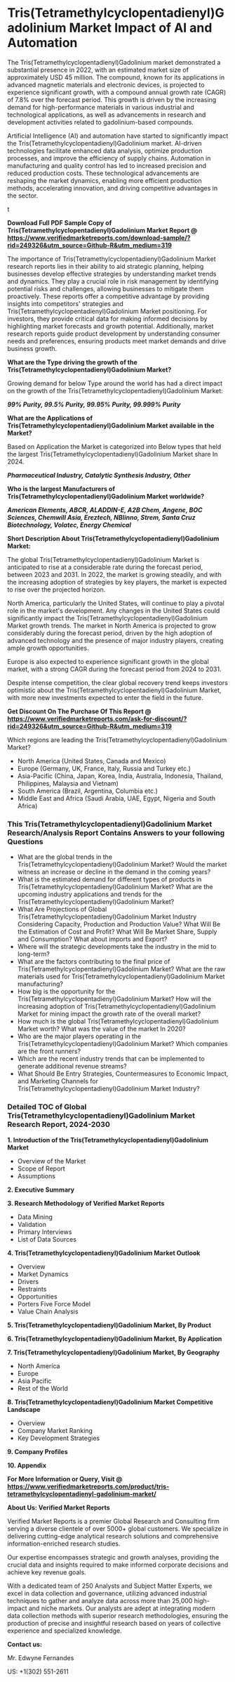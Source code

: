 <meta name="title" content="Global Tris(Tetramethylcyclopentadienyl)Gadolinium Market Impact of AI and Automation"><meta name="description" content="The Tris(Tetramethylcyclopentadienyl)Gadolinium market demonstrated a substantial presence in 2022, with an estimated market size of approximately USD 45 million. The "><meta name="title" content="Tris(Tetramethylcyclopentadienyl)Gadolinium Market Size, Share, Scope, Trends, Growth, Opportunities, Analysis, Forecast"><h1>Tris(Tetramethylcyclopentadienyl)Gadolinium Market Impact of AI and Automation</h1><p>The Tris(Tetramethylcyclopentadienyl)Gadolinium market demonstrated a substantial presence in 2022, with an estimated market size of approximately USD 45 million. The compound, known for its applications in advanced magnetic materials and electronic devices, is projected to experience significant growth, with a compound annual growth rate (CAGR) of 7.8% over the forecast period. This growth is driven by the increasing demand for high-performance materials in various industrial and technological applications, as well as advancements in research and development activities related to gadolinium-based compounds.</p><p>Artificial Intelligence (AI) and automation have started to significantly impact the Tris(Tetramethylcyclopentadienyl)Gadolinium market. AI-driven technologies facilitate enhanced data analysis, optimize production processes, and improve the efficiency of supply chains. Automation in manufacturing and quality control has led to increased precision and reduced production costs. These technological advancements are reshaping the market dynamics, enabling more efficient production methods, accelerating innovation, and driving competitive advantages in the sector.</p>t</p><p id="" class=""><strong>Download Full PDF Sample Copy of Tris(Tetramethylcyclopentadienyl)Gadolinium Market Report @ <a href="https://www.verifiedmarketreports.com/download-sample/?rid=249326&utm_source=Github-R&utm_medium=319" target="_blank">https://www.verifiedmarketreports.com/download-sample/?rid=249326&utm_source=Github-R&utm_medium=319</a></strong></p><p>The importance of&nbsp;Tris(Tetramethylcyclopentadienyl)Gadolinium Market research reports lies in their ability to aid strategic planning, helping businesses develop effective strategies by understanding market trends and dynamics. They play a crucial role in risk management by identifying potential risks and challenges, allowing businesses to mitigate them proactively. These reports offer a competitive advantage by providing insights into competitors' strategies and Tris(Tetramethylcyclopentadienyl)Gadolinium Market positioning. For investors, they provide critical data for making informed decisions by highlighting market forecasts and growth potential. Additionally, market research reports guide product development by understanding consumer needs and preferences, ensuring products meet market demands and drive business growth.</p><p><strong>What are the&nbsp;Type driving the growth of the Tris(Tetramethylcyclopentadienyl)Gadolinium Market?</strong></p><p id="" class="">Growing demand for below Type around the world has had a direct impact on the growth of the Tris(Tetramethylcyclopentadienyl)Gadolinium Market:</p><em><strong>99% Purity, 99.5% Purity, 99.95% Purity, 99.999% Purity</strong></em></p><strong>What are the&nbsp;Applications&nbsp;of Tris(Tetramethylcyclopentadienyl)Gadolinium Market available in the Market?</strong></p><p id="" class="">Based on Application the Market is categorized into Below types that held the largest Tris(Tetramethylcyclopentadienyl)Gadolinium Market share In 2024.</p><em><strong>Pharmaceutical Industry, Catalytic Synthesis Industry, Other</strong></em></p><strong>Who is the largest Manufacturers of Tris(Tetramethylcyclopentadienyl)Gadolinium Market worldwide?</strong></p><p><em><strong>American Elements, ABCR, ALADDIN-E, A2B Chem, Angene, BOC Sciences, Chemwill Asia, Ereztech, NBIinno, Strem, Santa Cruz Biotechnology, Volatec, Energy Chemical</strong></em></p><p id="" class=""><strong>Short Description About Tris(Tetramethylcyclopentadienyl)Gadolinium Market:</strong></p><p>The global Tris(Tetramethylcyclopentadienyl)Gadolinium Market is anticipated to rise at a considerable rate during the forecast period, between 2023 and 2031. In 2022, the market is growing steadily, and with the increasing adoption of strategies by key players, the market is expected to rise over the projected horizon.</p><p>North America, particularly the United States, will continue to play a pivotal role in the market's development. Any changes in the United States could significantly impact the Tris(Tetramethylcyclopentadienyl)Gadolinium Market growth trends. The market in North America is projected to grow considerably during the forecast period, driven by the high adoption of advanced technology and the presence of major industry players, creating ample growth opportunities.</p><p>Europe is also expected to experience significant growth in the global market, with a strong CAGR during the forecast period from 2024 to 2031.</p><p>Despite intense competition, the clear global recovery trend keeps investors optimistic about the Tris(Tetramethylcyclopentadienyl)Gadolinium Market, with more new investments expected to enter the field in the future.</p><p id="" class=""><strong>Get Discount On The Purchase Of This Report @ <a href="https://www.verifiedmarketreports.com/ask-for-discount/?rid=249326&utm_source=Github-R&utm_medium=319" target="_blank">https://www.verifiedmarketreports.com/ask-for-discount/?rid=249326&utm_source=Github-R&utm_medium=319</a></strong></p>Which regions are leading the Tris(Tetramethylcyclopentadienyl)Gadolinium Market?</p><ul><li>North America (United States, Canada and Mexico)</li><li>Europe (Germany, UK, France, Italy, Russia and Turkey etc.)</li><li>Asia-Pacific (China, Japan, Korea, India, Australia, Indonesia, Thailand, Philippines, Malaysia and Vietnam)</li><li>South America (Brazil, Argentina, Columbia etc.)</li><li>Middle East and Africa (Saudi Arabia, UAE, Egypt, Nigeria and South Africa)</li></ul><h3 id="" class="">This Tris(Tetramethylcyclopentadienyl)Gadolinium Market Research/Analysis Report Contains Answers to your following Questions</h3><ul><li>What are the global trends in the Tris(Tetramethylcyclopentadienyl)Gadolinium Market? Would the market witness an increase or decline in the demand in the coming years?</li><li>What is the estimated demand for different types of products in Tris(Tetramethylcyclopentadienyl)Gadolinium Market? What are the upcoming industry applications and trends for the Tris(Tetramethylcyclopentadienyl)Gadolinium Market?</li><li>What Are Projections of Global Tris(Tetramethylcyclopentadienyl)Gadolinium Market Industry Considering Capacity, Production and Production Value? What Will Be the Estimation of Cost and Profit? What Will Be Market Share, Supply and Consumption? What about imports and Export?</li><li>Where will the strategic developments take the industry in the mid to long-term?</li><li>What are the factors contributing to the final price of Tris(Tetramethylcyclopentadienyl)Gadolinium Market? What are the raw materials used for Tris(Tetramethylcyclopentadienyl)Gadolinium Market manufacturing?</li><li>How big is the opportunity for the Tris(Tetramethylcyclopentadienyl)Gadolinium Market? How will the increasing adoption of Tris(Tetramethylcyclopentadienyl)Gadolinium Market for mining impact the growth rate of the overall market?</li><li>How much is the global Tris(Tetramethylcyclopentadienyl)Gadolinium Market worth? What was the value of the market In 2020?</li><li>Who are the major players operating in the Tris(Tetramethylcyclopentadienyl)Gadolinium Market? Which companies are the front runners?</li><li>Which are the recent industry trends that can be implemented to generate additional revenue streams?</li><li>What Should Be Entry Strategies, Countermeasures to Economic Impact, and Marketing Channels for Tris(Tetramethylcyclopentadienyl)Gadolinium Market Industry?</li></ul><h3 id="" class="">Detailed TOC of Global Tris(Tetramethylcyclopentadienyl)Gadolinium Market Research Report, 2024-2030</h3><p id="" class=""><strong>1. Introduction of the Tris(Tetramethylcyclopentadienyl)Gadolinium Market</strong></p><ul><li>Overview of the Market</li><li>Scope of Report</li><li>Assumptions</li></ul><p id="" class=""><strong>2. Executive Summary</strong></p><p id="" class=""><strong>3. Research Methodology of Verified Market Reports</strong></p><ul><li>Data Mining</li><li>Validation</li><li>Primary Interviews</li><li>List of Data Sources</li></ul><p id="" class=""><strong>4. Tris(Tetramethylcyclopentadienyl)Gadolinium Market Outlook</strong></p><ul><li>Overview</li><li>Market Dynamics</li><li>Drivers</li><li>Restraints</li><li>Opportunities</li><li>Porters Five Force Model</li><li>Value Chain Analysis</li></ul><p id="" class=""><strong>5. Tris(Tetramethylcyclopentadienyl)Gadolinium Market, By Product</strong></p><p id="" class=""><strong>6. Tris(Tetramethylcyclopentadienyl)Gadolinium Market, By Application</strong></p><p id="" class=""><strong>7. Tris(Tetramethylcyclopentadienyl)Gadolinium Market, By Geography</strong></p><ul><li>North America</li><li>Europe</li><li>Asia Pacific</li><li>Rest of the World</li></ul><p id="" class=""><strong>8. Tris(Tetramethylcyclopentadienyl)Gadolinium Market Competitive Landscape</strong></p><ul><li>Overview</li><li>Company Market Ranking</li><li>Key Development Strategies</li></ul><p id="" class=""><strong>9. Company Profiles</strong></p><p id="" class=""><strong>10. Appendix</strong></p><p id="" class=""><strong>For More Information or Query, Visit @ <a href="https://www.verifiedmarketreports.com/product/tris-tetramethylcyclopentadienyl-gadolinium-market/" target="_blank">https://www.verifiedmarketreports.com/product/tris-tetramethylcyclopentadienyl-gadolinium-market/</a></strong></p><p id="" class=""><strong>About Us: Verified Market Reports</strong></p><p id="" class="">Verified Market Reports is a premier Global Research and Consulting firm serving a diverse clientele of over 5000+ global customers. We specialize in delivering cutting-edge analytical research solutions and comprehensive information-enriched research studies.</p><p id="" class="">Our expertise encompasses strategic and growth analyses, providing the crucial data and insights required to make informed corporate decisions and achieve key revenue goals.</p><p id="" class="">With a dedicated team of 250 Analysts and Subject Matter Experts, we excel in data collection and governance, utilizing advanced industrial techniques to gather and analyze data across more than 25,000 high-impact and niche markets. Our analysts are adept at integrating modern data collection methods with superior research methodologies, ensuring the production of precise and insightful research based on years of collective experience and specialized knowledge.</p><p id="" class=""><strong>Contact us:</strong></p><p id="" class="">Mr. Edwyne Fernandes</p><p id="" class="">US: +1(302) 551-2611</p>